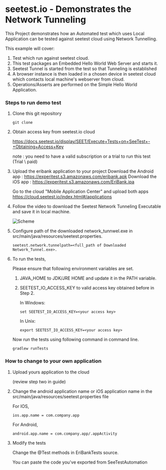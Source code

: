 # seetest.io - Demonstrates the Network Tunneling

This Project demonstrates how an Automated test which uses Local Application can be tested against seetest cloud using Network Tunnelling.

This example will cover:

1. Test which run against seetest cloud.
2. This test packages an Embedded Hello World Web Server and starts it.
4. Seetest Tunnel is started from the test so that Tunneling is established
5. A browser instance is then loaded in a chosen device in seetest cloud which contacts local machine's webserver from cloud.
6. Operations/Asserts are performed on the Simple Hello World Application.


### Steps to run demo test

1. Clone this git repository

	```
	git clone 
	```

2. Obtain access key from seetest.io cloud

    https://docs.seetest.io/display/SEET/Execute+Tests+on+SeeTest+-+Obtaining+Access+Key

    note :  you need to have a valid subscription or a trial to run this test (Trial \ paid)

3. Upload the eribank application to your project
    Download the Android app : https://experitest.s3.amazonaws.com/eribank.apk
    Download the iOS app : https://experitest.s3.amazonaws.com/EriBank.ipa

    Go to the cloud "Mobile Application Center" and upload both apps 
    https://cloud.seetest.io/index.html#/applications

4. Follow the video to download the Seetest Network Tunneling Executable and save it in local machine.

   ![Scheme](images/TunnelDownload.gif)


5. Configure path of the downloaded network_tunnwel.exe in src/main/java/resources/seetest.properties.

    ```
    seetest.network.tunnelpath=<full_path of Downloaded Network_Tunnel.exe>.
    ```

6. To run the tests,
    
    Please ensure that following environment variables are set.

    1. JAVA_HOME to JDK/JRE HOME and update it in the PATH variable.
    2. SEETEST_IO_ACCESS_KEY to valid access key obtained before in Step 2.

        In Windows:

        ```
        set SEETEST_IO_ACCESS_KEY=<your access key>
        ```

        In Unix:

        ```
        export SEETEST_IO_ACCESS_KEY=<your access key>
        ```

    Now run the tests using following command in command line.
    
	```
	gradlew runTests
	```

### How to change to your own application

1. Upload yours application to the cloud

    (review step two in guide)

2. Change the android application name or iOS application name in the src/main/java/resources/seetest.properties file

    For IOS,
    
	```
	ios.app.name = com.company.app
	``` 
    
    For Android,
    
    ```
    android.app.name = com.company.app/.appActivity
    ```

3. Modify the tests

    Change the @Test methods in EriBankTests source.

    You can paste the code you've exported from SeeTestAutomation

